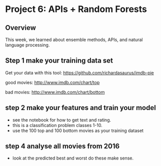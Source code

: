 


# Project 6: APIs + Random Forests

## Overview

This week, we learned about ensemble methods, APIs, and natural language processing.

## Step 1 make your training data set

Get your data with this tool: https://github.com/richardasaurus/imdb-pie

good movies: http://www.imdb.com/chart/top

bad movies: http://www.imdb.com/chart/bottom


## step 2 make your features and train your model

- see the notebook for how to get text and rating.
- this is a classification problem classes 1-10.
- use the 100 top and 100 bottom movies as your training dataset

## step 4 analyse all movies from 2016 

- look at the predicted best and worst do these make sense.



